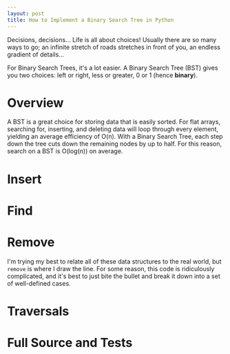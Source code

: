 ```yaml
---
layout: post
title: How to Implement a Binary Search Tree in Python
---
```


Decisions, decisions... Life is all about choices! Usually there are so many ways to go; an infinite stretch of roads stretches in front of you, an endless gradient of details...

For Binary Search Trees, it's a lot easier. A Binary Search Tree (BST) gives you two choices: left or right, less or greater, 0 or 1 (hence **binary**).

# Overview

A BST is a great choice for storing data that is easily sorted. For flat arrays, searching for, inserting, and deleting data will loop through every element, yielding an average efficiency of O(n). With a Binary Search Tree, each step down the tree cuts down the remaining nodes by up to half. For this reason, search on a BST is O(log(n)) on average.

# Insert

# Find

# Remove

I'm trying my best to relate all of these data structures to the real world, but `remove` is where I draw the line. For some reason, this code is ridiculously complicated, and it's best to just bite the bullet and break it down into a set of well-defined cases.

# Traversals

# Full Source and Tests
